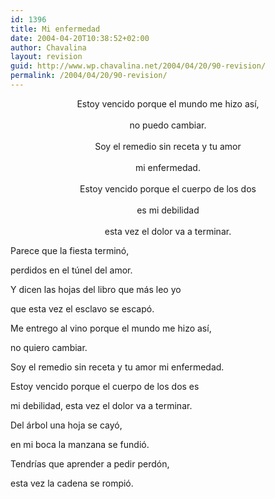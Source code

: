 ```yaml
---
id: 1396
title: Mi enfermedad
date: 2004-04-20T10:38:52+02:00
author: Chavalina
layout: revision
guid: http://www.wp.chavalina.net/2004/04/20/90-revision/
permalink: /2004/04/20/90-revision/
---
```

<p align="center">
  Estoy vencido porque el mundo me hizo as&iacute;,<br /> <br /> no puedo cambiar.<br /> <br /> Soy el remedio sin receta y tu amor<br /> <br /> mi enfermedad.<br /> <br /> Estoy vencido porque el cuerpo de los dos<br /> <br /> es mi debilidad<br /> <br /> esta vez el dolor va a terminar.
</p>

Parece que la fiesta terminó,  
  
perdidos en el t&uacute;nel del amor.  
  
Y dicen las hojas del libro que más leo yo  
  
que esta vez el esclavo se escapó.

Me entrego al vino porque el mundo me hizo as&iacute;,  
  
no quiero cambiar.  
  
Soy el remedio sin receta y tu amor mi enfermedad.  
  
Estoy vencido porque el cuerpo de los dos es  
  
mi debilidad, esta vez el dolor va a terminar.

Del árbol una hoja se cayó,  
  
en mi boca la manzana se fundió.  
  
Tendr&iacute;as que aprender a pedir perdón,  
  
esta vez la cadena se rompió.